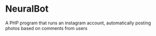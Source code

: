 # NeuralBot
A PHP program that runs an instagram account, automatically posting photos based on comments from users
